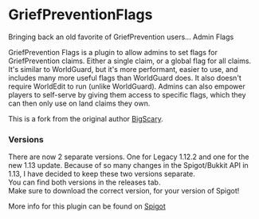 # GriefPreventionFlags

Bringing back an old favorite of GriefPrevention users... Admin Flags

GriefPrevention Flags is a plugin to allow admins to set flags for GriefPrevention claims. Either a single claim, or a global flag for all claims. It's similar to WorldGuard, but it's more performant, easier to use, and includes many more useful flags than WorldGuard does.  It also doesn't require WorldEdit to run (unlike WorldGuard).  Admins can also empower players to self-serve by giving them access to specific flags, which they can then only use on land claims they own.

This is a fork from the original author [BigScary](https://github.com/BigScary/GriefPreventionFlags).

### Versions

There are now 2 separate versions. One for Legacy 1.12.2 and one for the new 1.13 update. Because of so many changes in the Spigot/Bukkit API in 1.13, I have decided to keep these two versions separate.  
You can find both versions in the releases tab.  
Make sure to download the correct version, for your version of Spigot!

More info for this plugin can be found on [Spigot](https://www.spigotmc.org/resources/griefprevention-flags.55773/)
